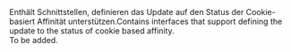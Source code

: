 <Namespace Name="Microsoft.Azure.Management.Network.Fluent.HasCookieBasedAffinity.UpdateDefinition">
  <Docs>
    <summary><span data-ttu-id="04eb3-101">Enthält Schnittstellen, definieren das Update auf den Status der Cookie-basiert Affinität unterstützen.</span><span class="sxs-lookup"><span data-stu-id="04eb3-101">Contains interfaces that support defining the update to the status of cookie based affinity.</span></span></summary> 
    <remarks>To be added.</remarks>
  </Docs>
</Namespace>
